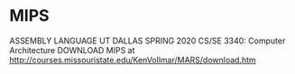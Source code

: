 # MIPS
ASSEMBLY LANGUAGE
UT DALLAS SPRING 2020
CS/SE 3340: Computer Architecture
DOWNLOAD MIPS at http://courses.missouristate.edu/KenVollmar/MARS/download.htm 
